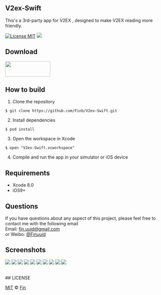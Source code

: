 ## V2ex-Swift
This's a 3rd-party app for V2EX , designed to make V2EX reading more friendly.

[![License MIT](https://img.shields.io/badge/license-MIT-green.svg?style=flat)](https://raw.githubusercontent.com/Finb/V2ex-Swift/master/LICENSE)
[![](https://img.shields.io/badge/done-60%-green.svg?style=flat)](https://github.com/Finb/V2ex-Swift)
<br/>
## Download
<a target='_blank' href='https://itunes.apple.com/app/id1078157349'>
<img src='http://ww2.sinaimg.cn/large/0060lm7Tgw1f1hgrs1ebwj308102q0sp.jpg' width='144' height='49' />
</a>

## How to build
1)  Clone the repository
```
$ git clone https://github.com/Finb/V2ex-Swift.git
```
2)  Install dependencies
```
$ pod install
```
3) Open the workspace in Xcode
```
$ open "V2ex-Swift.xcworkspace"
```
4) Compile and run the app in your simulator or iOS device

## Requirements
* Xcode 8.0
* iOS9+

## Questions
If you have questions about any aspect of this project, please feel free to contact me with the following email
<br/>Email: fin.uuid@gmail.com
<br/>or Weibo: <a href = 'http://weibo.com/u/3161718545' >@Finuuid</a>
<br/>
## Screenshots
![](http://ww1.sinaimg.cn/large/0060lm7Tgw1f1dtb12v4gj30af0ijtaa.jpg)
![](http://ww1.sinaimg.cn/large/0060lm7Tgw1f1dtb1o68aj30af0ijmz0.jpg)
![](http://ww4.sinaimg.cn/large/0060lm7Tgw1f1dtb1yzxhj30af0ijtas.jpg)
![](http://ww4.sinaimg.cn/large/0060lm7Tgw1f0hmca4k9mj30af0ijtay.jpg)
![](http://ww3.sinaimg.cn/large/0060lm7Tgw1f0e4swtysvj30af0ijdgq.jpg)
![](http://ww3.sinaimg.cn/large/0060lm7Tgw1f0hmc9igxwj30af0ijta2.jpg)
![](http://ww1.sinaimg.cn/large/0060lm7Tgw1f2u1825fayj30af0ijq43.jpg)
![](http://ww2.sinaimg.cn/large/0060lm7Tgw1f0hmc9hn99j30af0ijjt8.jpg)
![](http://ww1.sinaimg.cn/large/0060lm7Tgw1f2u183dk5qj30af0ijgmy.jpg)
![](http://ww3.sinaimg.cn/large/0060lm7Tgw1f0e4sw8e04j30af0ijjs6.jpg)

<br/>
## LICENSE

[MIT](https://raw.githubusercontent.com/Finb/V2ex-Swift/master/LICENSE) © [Fin](http://github.com/Finb)
